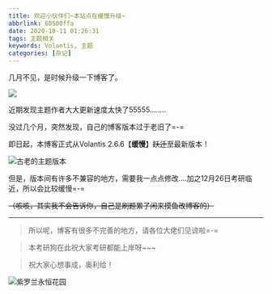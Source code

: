 ```yaml
---
title: 欢迎小伙伴们~本站点在缓慢升级~
abbrlink: 60500ffa
date: 2020-10-11 01:26:31
tags: 主题相关
keywords: Volantis, 主题
categories: [杂记]
---
```


几月不见，是时候升级一下博客了。

![](https://cdn2.sublimerui.top/2020/08/15/9929be5cb33ae.jpg)

<!-- more -->

近期发现主题作者大大更新速度太快了55555........

没过几个月，突然发现，自己的博客版本过于老旧了=-=

即日起，本博客正式从Volantis 2.6.6【**缓慢**】~~跃迁~~至最新版本！

![古老的主题版本](https://cdn2.sublimerui.top/2020/10/11/7fe97646a50de.png)

但是，版本间有许多不兼容的地方，需要我一点点修改....加之12月26日考研临近，所以会比较缓慢=-=

~~（咳咳，其实我不会告诉你，自己是刷题累了闲来摸鱼改博客的）~~

---

>所以呢，博客有很多不完善的地方，请各位大佬们见谅啦=-=

>本考研狗在此祝大家考研都能上岸呀~~~

>祝大家心想事成，奥利给！

![紫罗兰永恒花园](https://cdn2.sublimerui.top/2020/05/30/ffed597168779.jpg)
